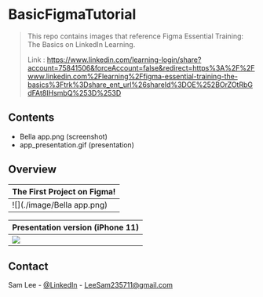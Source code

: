 # BasicFigmaTutorial
> This repo contains images that reference Figma Essential Training: The Basics on LinkedIn Learning.
>
> Link : https://www.linkedin.com/learning-login/share?account=75841506&forceAccount=false&redirect=https%3A%2F%2Fwww.linkedin.com%2Flearning%2Ffigma-essential-training-the-basics%3Ftrk%3Dshare_ent_url%26shareId%3DOE%252BOrZOtRbGdFAt8IHsmbQ%253D%253D

<!-- CONTENTS -->
## Contents
* Bella app.png (screenshot)
* app_presentation.gif (presentation)

## Overview

| The First Project on Figma! |  
|---------------------|
| ![](./image/Bella app.png) |

| Presentation version (iPhone 11) |
|---------------------|
|![](./image/app_presentation.gif) |



<!-- CONTACT -->
## Contact

Sam Lee - [@LinkedIn](https://www.linkedin.com/in/sam-lee-dev/) - LeeSam235711@gmail.com
